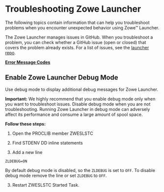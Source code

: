 # Troubleshooting Zowe Launcher

The following topics contain information that can help you troubleshoot problems when you encounter unexpected behavior using Zowe&trade; Launcher.

The Zowe Launcher manages issues in GitHub. When you troubleshoot a problem, you can check whether a GitHub issue (open or closed) that covers the problem already exists. For a list of issues, see the [launcher repo](https://github.com/zowe/launcher).

[**Error Message Codes**](../launcher-error-codes.md)
## Enable Zowe Launcher Debug Mode

Use debug mode to display additional debug messages for Zowe Launcher.

**Important:** We highly recommend that you enable debug mode only when you want to troubleshoot issues.
Disable debug mode when you are not troubleshooting. Running Zowe Launcher in debug mode can adversely affect its performance and consume a large amount of spool space.

**Follow these steps:**

1. Open the PROCLIB member ZWESLSTC

2. Find STDENV DD inline statements

3. Add a new line
  
  ```
  ZLDEBUG=ON
  ```
  By default debug mode is disabled, so the `ZLDEBUG` is set to `OFF`. To disable debug mode remove the line or set `ZLDEBUG` to `OFF`.
   
3. Restart ZWESLSTC Started Task.